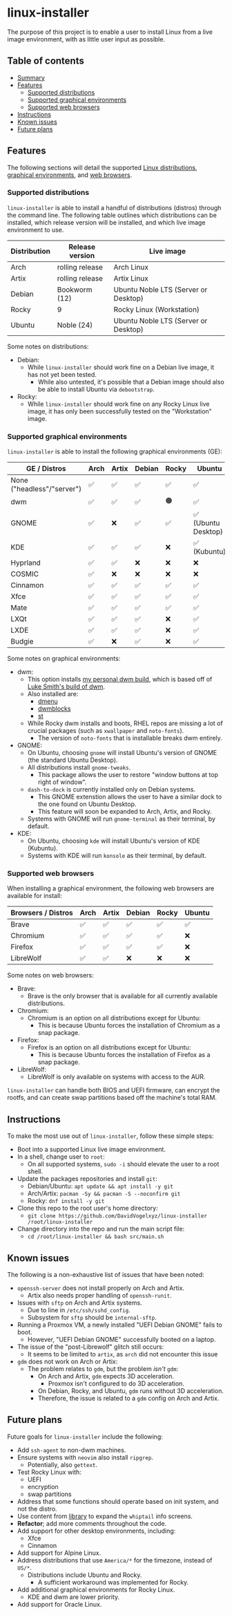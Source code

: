 # linux-installer

The purpose of this project is to enable a user to install Linux from a live image environment, with as little user input as possible.

## Table of contents

- [Summary](#linux-installer)
- [Features](#features)
    - [Supported distributions](#supported-distributions)
    - [Supported graphical environments](#supported-graphical-environments)
    - [Supported web browsers](#supported-web-browsers)
- [Instructions](#instructions)
- [Known issues](#known-issues)
- [Future plans](#future-plans)

## Features

The following sections will detail the supported [Linux distributions](#supported-distributions), [graphical environments](#supported-graphical-environments), and [web browsers](#supported-web-browsers).

### Supported distributions

`linux-installer` is able to install a handful of distributions (distros) through the command line. The following table outlines which distributions can be installed, which release version will be installed, and which live image environment to use.

| Distribution | Release version | Live image                           |
| ---          | ---             | ---                                  |
| Arch         | rolling release | Arch Linux                           |
| Artix        | rolling release | Artix Linux                          |
| Debian       | Bookworm (12)   | Ubuntu Noble LTS (Server or Desktop) |
| Rocky        | 9               | Rocky Linux (Workstation)            |
| Ubuntu       | Noble (24)      | Ubuntu Noble LTS (Server or Desktop) |

Some notes on distributions:

- Debian:
    - While `linux-installer` should work fine on a Debian live image, it has not yet been tested.
        - While also untested, it's possible that a Debian image should also be able to install Ubuntu via `debootstrap`.
- Rocky:
    - While `linux-installer` should work fine on any Rocky Linux live image, it has only been successfully tested on the "Workstation" image.

### Supported graphical environments

`linux-installer` is able to install the following graphical environments (GE):

| GE / Distros               | Arch | Artix | Debian | Rocky | Ubuntu              |
| ---                        | ---  | ---   | ---    | ---   | ---                 |
| None ("headless"/"server") | ✅   | ✅    | ✅     | ✅    | ✅                  |
| dwm                        | ✅   | ✅    | ✅     | 🟠    | ✅                  |
| GNOME                      | ✅   | ❌    | ✅     | ✅    | ✅ (Ubuntu Desktop) |
| KDE                        | ✅   | ✅    | ✅     | ❌    | ✅ (Kubuntu)        |
| Hyprland                   | ✅   | ✅    | ❌     | ❌    | ❌                  |
| COSMIC                     | ✅   | ❌    | ❌     | ❌    | ❌                  |
| Cinnamon                   | ✅   | ✅    | ✅     | ✅    | ✅                  |
| Xfce                       | ✅   | ✅    | ✅     | ✅    | ✅                  |
| Mate                       | ✅   | ✅    | ✅     | ✅    | ✅                  |
| LXQt                       | ✅   | ✅    | ✅     | ❌    | ✅                  |
| LXDE                       | ✅   | ✅    | ✅     | ❌    | ✅                  |
| Budgie                     | ✅   | ❌    | ✅     | ❌    | ✅                  |

Some notes on graphical environments:

- dwm:
    - This option installs [my personal dwm build](https://github.com/DavidVogelxyz/dwm), which is based off of [Luke Smith's build of dwm](https://github.com/LukeSmithxyz/dwm).
    - Also installed are:
        - [dmenu](https://github.com/DavidVogelxyz/dmenu)
        - [dwmblocks](https://github.com/DavidVogelxyz/dwmblocks)
        - [st](https://github.com/DavidVogelxyz/st)
    - While Rocky dwm installs and boots, RHEL repos are missing a lot of crucial packages (such as `xwallpaper` and `noto-fonts`).
        - The version of `noto-fonts` that is installable breaks dwm entirely.
- GNOME:
    - On Ubuntu, choosing `gnome` will install Ubuntu's version of GNOME (the standard Ubuntu Desktop).
    - All distributions install `gnome-tweaks`.
        - This package allows the user to restore "window buttons at top right of window".
    - `dash-to-dock` is currently installed only on Debian systems.
        - This GNOME extenstion allows the user to have a similar dock to the one found on Ubuntu Desktop.
        - This feature will soon be expanded to Arch, Artix, and Rocky.
    - Systems with GNOME will run `gnome-terminal` as their terminal, by default.
- KDE:
    - On Ubuntu, choosing `kde` will install Ubuntu's version of KDE (Kubuntu).
    - Systems with KDE will run `konsole` as their terminal, by default.

### Supported web browsers

When installing a graphical environment, the following web browsers are available for install:

| Browsers / Distros | Arch | Artix | Debian | Rocky | Ubuntu |
| ---                | ---  | ---   | ---    | ---   | ---    |
| Brave              | ✅   | ✅    | ✅     | ✅    | ✅     |
| Chromium           | ✅   | ✅    | ✅     | ✅    | ❌     |
| Firefox            | ✅   | ✅    | ✅     | ✅    | ❌     |
| LibreWolf          | ✅   | ✅    | ❌     | ❌    | ❌     |

Some notes on web browsers:

- Brave:
    - Brave is the only browser that is available for all currently available distributions.
- Chromium:
    - Chromium is an option on all distributions except for Ubuntu:
        - This is because Ubuntu forces the installation of Chromium as a snap package.
- Firefox:
    - Firefox is an option on all distributions except for Ubuntu:
        - This is because Ubuntu forces the installation of Firefox as a snap package.
- LibreWolf:
    - LibreWolf is only available on systems with access to the AUR.

`linux-installer` can handle both BIOS and UEFI firmware, can encrypt the rootfs, and can create swap partitions based off the machine's total RAM.

## Instructions

To make the most use out of `linux-installer`, follow these simple steps:

- Boot into a supported Linux live image environment.
- In a shell, change user to `root`:
    - On all supported systems, `sudo -i` should elevate the user to a root shell.
- Update the packages repositories and install `git`:
    - Debian/Ubuntu: `apt update && apt install -y git`
    - Arch/Artix: `pacman -Sy && pacman -S --noconfirm git`
    - Rocky: `dnf install -y git`
- Clone this repo to the root user's home directory:
    - `git clone https://github.com/DavidVogelxyz/linux-installer /root/linux-installer`
- Change directory into the repo and run the main script file:
    - `cd /root/linux-installer && bash src/main.sh`

## Known issues

The following is a non-exhaustive list of issues that have been noted:

- `openssh-server` does not install properly on Arch and Artix.
    - Artix also needs proper handling of `openssh-runit`.
- Issues with `sftp` on Arch and Artix systems.
    - Due to line in `/etc/ssh/sshd_config`.
    - Subsystem for `sftp` should be `internal-sftp`.
- Running a Proxmox VM, a newly installed "UEFI Debian GNOME" fails to boot.
    - However, "UEFI Debian GNOME" successfully booted on a laptop.
- The issue of the "post-Librewolf" glitch still occurs:
    - It seems to be limited to `artix`, as `arch` did not encounter this issue
- `gdm` does not work on Arch or Artix:
    - The problem relates to `gdm`, but the problem *isn't* `gdm`:
        - On Arch and Artix, `gdm` expects 3D acceleration.
            - Proxmox isn't configured to do 3D acceleration.
        - On Debian, Rocky, and Ubuntu, `gdm` runs without 3D acceleration.
        - Therefore, the issue is related to a `gdm` config on Arch and Artix.

## Future plans

Future goals for `linux-installer` include the following:

- Add `ssh-agent` to non-dwm machines.
- Ensure systems with `neovim` also install `ripgrep`.
    - Potentially, also `gettext`.
- Test Rocky Linux with:
    - UEFI
    - encryption
    - swap partitions
- Address that some functions should operate based on init system, and not the distro.
- Use content from [library](https://github.com/DavidVogelxyz/library) to expand the `whiptail` info screens.
- **Refactor**; add more comments throughout the code.
- Add support for other desktop environments, including:
    - Xfce
    - Cinnamon
- Add support for Alpine Linux.
- Address distributions that use `America/*` for the timezone, instead of `US/*`.
    - Distributions include Ubuntu and Rocky.
        - A sufficient workaround was implemented for Rocky.
- Add additional graphical environments for Rocky Linux.
    - KDE and dwm are lower priority.
- Add support for Oracle Linux.
